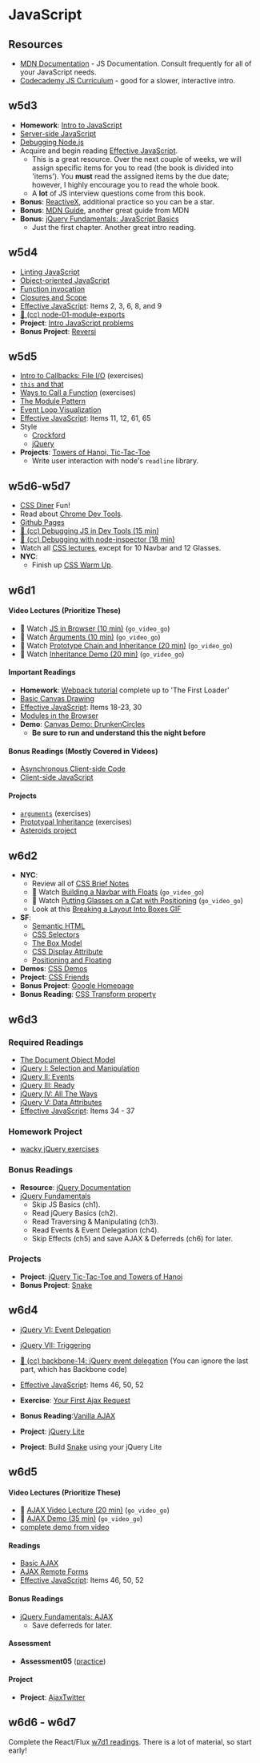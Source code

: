 # JavaScript

## Resources

* [MDN Documentation][mdn-js-doc] - JS Documentation. Consult frequently for all of your JavaScript needs.
* [Codecademy JS Curriculum][codecademy-js] - good for a slower, interactive intro.


[mdn-js-doc]: ./mdn-js.md
[codecademy-js]: http://www.codecademy.com/tracks/javascript

## w5d3
* **Homework**: [Intro to JavaScript][intro-to-js]
* [Server-side JavaScript][server-side-js]
* [Debugging Node.js][debugging-node]
* Acquire and begin reading [Effective JavaScript][effective-js].
  * This is a great resource. Over the next couple of weeks, we will assign specific items for you to read (the book is divided into 'items'). You **must** read the assigned items by the due date; however, I highly encourage you to read the whole book.
  * A **lot** of JS interview questions come from this book.
* **Bonus**: [ReactiveX][reactivex], additional practice so you can be a star.
* **Bonus**: [MDN Guide][mdn-guide], another great guide from MDN
* **Bonus**: [jQuery Fundamentals: JavaScript Basics][jq-fundamentals-js-basics]
  * Just the first chapter. Another great intro reading.

[intro-to-js]: ./w5d3/js-intro.md
[server-side-js]: ./w5d4/server-side-javascript.md
[debugging-node]: ./w5d4/debugging-node.md
[reactivex]: http://reactivex.io/learnrx/
[mdn-guide]: https://developer.mozilla.org/en-US/docs/Web/JavaScript/Guide

## w5d4

* [Linting JavaScript][linting-js]
* [Object-oriented JavaScript][oo-js]
* [Function invocation][function-invocation]
* [Closures and Scope][closures]
* [Effective JavaScript][effective-js]: Items 2, 3, 6, 8, and 9
* [:movie_camera: (cc) node-01-module-exports][node-01-vid]
* **Project**: [Intro JavaScript problems][intro-javascript-problems.md]
* **Bonus Project**: [Reversi][reversi]

[node-01-vid]: https://vimeo.com/groups/appacademy/videos/88022112
[jq-fundamentals-js-basics]: http://jqfundamentals.com/chapter/javascript-basics
[linting-js]: ./w5d4/linting-js.md
[oo-js]: ./w5d4/object-oriented-js.md
[function-invocation]: ./w5d4/function-invocation.md
[closures]: ./w5d4/closures.md

[intro-javascript-problems.md]: ./projects/w5d4-intro-javascript-problems.md
[reversi]: ./projects/w5d4-reversi.md

## w5d5

* [Intro to Callbacks: File I/O][file-io] (exercises)
* [`this` and that][this-and-that]
* [Ways to Call a Function][function-calling] (exercises)
* [The Module Pattern][module-pattern]
* [Event Loop Visualization][loupe]
* [Effective JavaScript][effective-js]: Items 11, 12, 61, 65
* Style
  *  [Crockford][crockford-style]
  *  [jQuery][jquery-style]
* **Projects**: [Towers of Hanoi, Tic-Tac-Toe][hanoi-ttt]
    * Write user interaction with node's `readline` library.

[file-io]: ./w5d5/intro-to-callbacks.md
[this-and-that]: ./w5d5/this-and-that.md
[function-calling]: ./w5d5/function-calling.md
[module-pattern]: ./w5d5/module-pattern.md
[hanoi-ttt]: ./projects/w5d5-hanoi-ttt.md
[crockford-style]: http://javascript.crockford.com/code.html
[jquery-style]: http://contribute.jquery.org/style-guide/js/
[loupe]: http://latentflip.com/loupe

## w5d6-w5d7

* [CSS Diner][css-diner] Fun!
* Read about [Chrome Dev Tools][chrome-dev-tools].
* [Github Pages][github-pages]
* [:movie_camera: (cc)  Debugging JS in Dev Tools (15 min)][chrome-debugging-vid]
* [:movie_camera: (cc)  Debugging with node-inspector (18 min)][node-inspector-vid]
* Watch all [CSS lectures][css-lectures], except for 10 Navbar and 12 Glasses.
* **NYC**:
   * Finish up [CSS Warm Up][css-warm-up].

[css-diner]: http://flukeout.github.io/
[eloquent-javascript]: http://eloquentjavascript.net/
[chrome-dev-tools]: ./w5d6-w5d7/chrome_dev_tools.md
[chrome-debugging-vid]: http://vimeo.com/groups/appacademy/videos/95551777
[node-inspector-vid]: http://vimeo.com/groups/appacademy/videos/95551778
[github-pages]: ./w5d6-w5d7/github_pages.md
[css-demos-notes]: https://github.com/appacademy/css-demos/blob/gh-pages/README.md#brief-notes
[css-lectures]: https://github.com/appacademy/css-demos/blob/gh-pages/README.md#lectures
[css-warm-up]: https://github.com/appacademy/css-warm-up

## w6d1

#### Video Lectures (Prioritize These)
* :movie_camera: Watch [JS in Browser (10 min)][js-browser-video] (`go_video_go`)
* :movie_camera: Watch [Arguments (10 min)][arg-video] (`go_video_go`)
* :movie_camera: Watch [Prototype Chain and Inheritance (20 min)][proto-inherit] (`go_video_go`)
* :movie_camera: Watch [Inheritance Demo (20 min)][inherit-demo-video] (`go_video_go`)

#### Important Readings
* **Homework**: [Webpack tutorial][webpack] complete up to 'The First Loader'
* [Basic Canvas Drawing][basic-canvas-drawing]
* [Effective JavaScript][effective-js]: Items 18-23, 30
* [Modules in the Browser][browser-modules]
* **Demo**: [Canvas Demo: DrunkenCircles][canvas-demo]
    * **Be sure to run and understand this the night before**

#### Bonus Readings (Mostly Covered in Videos)
* [Asynchronous Client-side Code][asynchronous-js]
* [Client-side JavaScript][client-side-js]

#### Projects
* [`arguments`][arguments] (exercises)
* [Prototypal Inheritance][prototypal-inheritance] (exercises)
* [Asteroids project][asteroids-project]

[proto-inherit]: https://vimeo.com/162131042
[inherit-demo-video]: https://vimeo.com/162115223
[arg-video]: https://vimeo.com/162115222
[js-browser-video]: https://vimeo.com/162115224
[arguments]: ./w6d1/arguments.md
[prototypal-inheritance]: ./w6d1/prototypal-inheritance.md
[client-side-js]: ./w6d1/client-side-javascript.md
[browser-modules]: ./w6d1/browser-modules.md
[asynchronous-js]: ./w6d1/asynchronous-js.md
[basic-canvas-drawing]: http://joshondesign.com/p/books/canvasdeepdive/chapter01.html
[webpack]: https://webpack.github.io/docs/tutorials/getting-started
[canvas-demo]: https://github.com/appacademy/DrunkenCircles
[asteroids-project]: ./projects/w6d1-asteroids.md
[modules]: ./w6d1/browser-modules.md

## w6d2

* **NYC**:
   * Review all of [CSS Brief Notes][css-demos-notes]
   * :movie_camera: Watch [Building a Navbar with Floats][css-navbar-vid] (`go_video_go`)
   * :movie_camera: Watch [Putting Glasses on a Cat with Positioning][css-glasses-vid] (`go_video_go`)
   * Look at this [Breaking a Layout Into Boxes GIF][navbar-gif]
* **SF**:
   * [Semantic HTML][semantic-html]
   * [CSS Selectors][selectors]
   * [The Box Model][box-model]
   * [CSS Display Attribute][display-attr]
   * [Positioning and Floating][positioning]
* **Demos**: [CSS Demos][css-demos]
* **Project**: [CSS Friends][css-friends]
* **Bonus Project**: [Google Homepage][css-bonus-assignment]
* **Bonus Reading**: [CSS Transform property][css-transform]

[semantic-html]: ./w6d2/semantic-html.md
[selectors]: ./w6d2/selectors.md
[box-model]: ./w6d2/box-model.md
[display-attr]: ./w6d2/display.md
[positioning]: ./w6d2/positioning-and-floating.md
[css-demos]: https://github.com/appacademy/css-demos/blob/gh-pages/README.md#demos
[css-friends]: https://github.com/appacademy/css-friends
[css-bonus-assignment]: ./projects/w6d2-css-assignment.md
[css-transform]: http://css-tricks.com/almanac/properties/t/transform/
[css-navbar-vid]: https://vimeo.com/album/3732382/video/158975002
[css-glasses-vid]: https://vimeo.com/album/3732382/video/151190185
[navbar-gif]: https://github.com/appacademy/css-demos/blob/gh-pages/lectures/navbar.gif?raw=true

## w6d3

### Required Readings
  * [The Document Object Model][dom]
  * [jQuery I: Selection and Manipulation][jquery-01-selection]
  * [jQuery II: Events][jquery-02-events]
  * [jQuery III: Ready][jquery-03-ready]
  * [jQuery IV: All The Ways][jquery-04-all-the-ways]
  * [jQuery V: Data Attributes][jquery-05-data-attributes]
  * [Effective JavaScript][effective-js]: Items 34 - 37

### Homework Project
  * [wacky jQuery exercises][wacky-project]

### Bonus Readings
  * **Resource**: [jQuery Documentation][jquery-docs]
  * [jQuery Fundamentals][jquery-fundamentals]
    * Skip JS Basics (ch1).
    * Read jQuery Basics (ch2).
    * Read Traversing & Manipulating (ch3).
    * Read Events & Event Delegation (ch4).
    * Skip Effects (ch5) and save AJAX & Deferreds (ch6) for later.

### Projects
  * **Project**: [jQuery Tic-Tac-Toe and Towers of Hanoi][ttt-ui]
  * **Bonus Project**: [Snake][snake-project]


[wacky-project]: ./w6d3/jquery-wacky-homework.md
[dom]: ./w6d3/document-object-model.md
[jquery-01-selection]: ./w6d3/jquery-01-selection-and-manipulation.md
[jquery-02-events]: ./w6d3/jquery-02-events.md
[jquery-03-ready]: ./w6d3/jquery-03-ready.md
[jquery-04-all-the-ways]: ./w6d3/jquery-04-all-the-ways.md
[jquery-05-data-attributes]: ./w6d3/jquery-05-data-attributes.md
[jquery-docs]: http://api.jquery.com/
[jquery-fundamentals]: http://jqfundamentals.com/

[ttt-ui]: ./projects/w6d3-ttt-ui.md
[snake-project]: ./projects/w6d3-snake.md

## w6d4

* [jQuery VI: Event Delegation][jquery-06-event-delegation]
* [jQuery VII: Triggering][jquery-07-triggering]
* [:movie_camera: (cc) backbone-14: jQuery event delegation][backbone-14-vid] (You can ignore the last part, which has Backbone code)
* [Effective JavaScript][effective-js]: Items 46, 50, 52

* **Exercise**: [Your First Ajax Request][first-ajax]
* **Bonus Reading**:[Vanilla AJAX][vanilla-ajax]

* **Project**: [jQuery Lite][jquery-lite]
* **Project**: Build [Snake][snake-project] using your jQuery Lite

[jquery-06-event-delegation]: ./w6d4/jquery-06-event-delegation.md
[jquery-07-triggering]: ./w6d4/jquery-07-triggering.md
[backbone-14-vid]: https://vimeo.com/groups/appacademy/videos/85221706

[first-ajax]: ./projects/w6d4-first-ajax.md
[jquery-lite]: ./projects/w6d4-jquery-lite.md
[snake-project]: ./projects/w6d3-snake.md
[vanilla-ajax]: ./w6d4/vanilla_ajax.md

## w6d5

#### Video Lectures (Prioritize These)
* :movie_camera: [AJAX Video Lecture (20 min)][ajax-lecture] (`go_video_go`)
* :movie_camera: [AJAX Demo (35 min)][ajax-demo] (`go_video_go`)
* [complete demo from video][ajax-demo-code]

#### Readings
* [Basic AJAX][basic-ajax]
* [AJAX Remote Forms][ajax-remote-forms]
* [Effective JavaScript][effective-js]: Items 46, 50, 52

#### Bonus Readings
* [jQuery Fundamentals: AJAX][jquery-fundamentals-ajax]
    * Save deferreds for later.

#### Assessment
* **Assessment05** ([practice][assessment-practice])

#### Project
* **Project**: [AjaxTwitter][ajax-twitter]


[assessment-practice]: https://github.com/appacademy/assessment-prep
[ajax-lecture]: https://vimeo.com/162860823
[ajax-demo]: https://vimeo.com/162764008
[ajax-demo-code]: ./w6d5/ChatDemo
[css-glasses-vid]: https://vimeo.com/album/3732382/video/151190185
[jquery-fundamentals-ajax]: http://jqfundamentals.com/chapter/ajax-deferreds
[basic-ajax]: ./w6d5/basic-ajax.md

[ajax-remote-forms]: ./w6d5/ajax-remote-forms.md
[underscore-templates]: ./w6d5/underscore-templates.md
[ajax-twitter]: ./projects/w6d5-twitter.md

## w6d6 - w6d7

Complete the React/Flux [w7d1 readings][react-link]. There is a lot of material, so start early!

[react-link]: https://github.com/appacademy/react-flux-curriculum#w7d1
[effective-js]: http://effectivejs.com/
